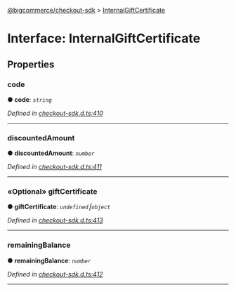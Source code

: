 [@bigcommerce/checkout-sdk](../README.md) > [InternalGiftCertificate](../interfaces/internalgiftcertificate.md)



# Interface: InternalGiftCertificate


## Properties
<a id="code"></a>

###  code

**●  code**:  *`string`* 

*Defined in [checkout-sdk.d.ts:410](https://github.com/bigcommerce/checkout-sdk-js/blob/66bc013/dist/checkout-sdk.d.ts#L410)*





___

<a id="discountedamount"></a>

###  discountedAmount

**●  discountedAmount**:  *`number`* 

*Defined in [checkout-sdk.d.ts:411](https://github.com/bigcommerce/checkout-sdk-js/blob/66bc013/dist/checkout-sdk.d.ts#L411)*





___

<a id="giftcertificate"></a>

### «Optional» giftCertificate

**●  giftCertificate**:  *`undefined`⎮`object`* 

*Defined in [checkout-sdk.d.ts:413](https://github.com/bigcommerce/checkout-sdk-js/blob/66bc013/dist/checkout-sdk.d.ts#L413)*





___

<a id="remainingbalance"></a>

###  remainingBalance

**●  remainingBalance**:  *`number`* 

*Defined in [checkout-sdk.d.ts:412](https://github.com/bigcommerce/checkout-sdk-js/blob/66bc013/dist/checkout-sdk.d.ts#L412)*





___


